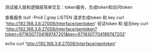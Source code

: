 
测试接入层和逻辑层简单交互：token服务，生成token和访问token

查看服务
lsof -Pni4 | grep LISTEN 
请求生成token 和 key
curl 'http://192.168.3.6:27008/Interface/gentoken'
验证token 和 组合key
curl 'http://192.168.3.6:27008/Interface/gentoken?token=6718307704189747201&key=6718307704189747202'

echo
curl 'http://192.168.3.6:27008/Interface/gentoken'
